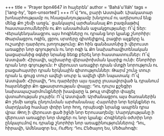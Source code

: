 +++
title = 'Prayer bpn4647 in հայերեն'
author = 'Bahá'u'lláh'
tags = ['lang-hy', 'bpn-unsorted']
+++
Ո՜վ Դու, բարի Աստված: Լիակատար խոնարհությամբ ու հնազանդությամբ խնդրում ու աղերսում ենք մենք Քո շեմի առջև` ցանկալով արժանանալ Քո բազմաթիվ հաստատումներին ու Քո անսահման աջակցությանը: Ո՜վ Տեր: Վերակենդանացրու այս հոգիները ու դրանց նոր կյանք շնորհիր: Թարմացրու ոգին, լցրու սրտերը գիտելիքով, բացիր աչքերը և ուշադիր դարձրու լսողությունը: Քո հին գանձատնից ի վերուստ առաքիր նոր գոյություն ու նոր ոգի և Քո նախահավիտենական կացարանից օգնիր նրանց ձեռք բերել նոր հաստատումներ:
	Ո՜վ Աստված: Հիրավի, աշխարհը վերափոխման կարիք ունի: Շնորհիր դրան նոր գոյություն: Ի վերուստ առաքիր դրան մտքի նորություն ու բացահայտիր դրան երկնային գիտություններ: Թարմ շունչ տուր դրան և ցույց տուր ավելի սուրբ և ավելի վեհ նպատակ:
	Ո՜վ Աստված: Հիրավի, Դու դարձրիր այս դարը լուսավորված և դրանում հայտնեցիր Քո գթասրտության փայլը: Դու դուրս քշեցիր նախապաշարմունքների խավարը և թույլ տվեցիր փայլել վստահության լույսին: Ո՜վ Աստված: Արժանացրու այս ծառաներին Քո շեմի առջև ընդունման արժանանալ: Հայտնիր նոր երկնքներ ու մարդկանց համար փռիր նոր հող, որպեսզի նրանք ապրեն դրա վրա: Թող ի վերուստ ցած իջնի նոր Երուսաղեմը: Մարդկությանը ի վերուստ առաքիր նոր մտքեր ու նոր կյանք: Հոգիներն օժտիր նոր ընկալումով ու դրանք շնորհիր նոր առաքինություններով: Դու, հիրավի, Ամենազոր ես, Ուժեղ: Դու Ընծայող ես, Մեծահոգի:
